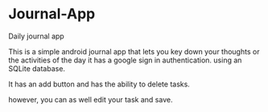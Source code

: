 # Journal-App
Daily journal app

This is a simple android journal app that lets you key down your thoughts or the activities of the day it has a google sign in authentication. 
using an SQLite database. 

It has an add button and has the ability to delete tasks.

however, you can as well edit your task and save. 
